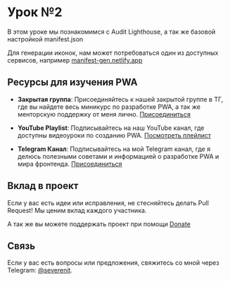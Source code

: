 # Урок №2

В этом уроке мы познакомимся с Audit Lighthouse, а так же базовой настройкой manifest.json

Для генерации иконок, нам может потребоваться один из доступных сервисов, например [manifest-gen.netlify.app](https://manifest-gen.netlify.app/)

## Ресурсы для изучения PWA

- **Закрытая группа**: Присоединяйтесь к нашей закрытой группе в ТГ, где вы найдете весь миникурс по разработке PWA, а так же менторскую поддержку от меня лично. [Присоединиться](https://paywall.pw/zarmarathon)

- **YouTube Playlist**: Подписывайтесь на наш YouTube канал, где доступны видеоуроки по созданию PWA. [Посмотреть плейлист](https://youtube.com/playlist?list=PLsa30Mv10y2KB4kXrMvhpgYcNsxix7VBD&si=GTkxhBZK1OoXWTEh)

- **Telegram Канал**: Подписывайтесь на мой Telegram канал, где я делюсь полезными советами и информацией о разработке PWA и мира фронтенда. [Присоединиться](https://t.me/zarzakharov)

## Вклад в проект

Если у вас есть идеи или исправления, не стесняйтесь делать Pull Request! Мы ценим вклад каждого участника.

А так же вы можете поддержать проект при помощи [Donate](https://www.donationalerts.com/r/severenit)

## Связь

Если у вас есть вопросы или предложения, свяжитесь со мной через Telegram: [@severenit](https://t.me/severenit).
